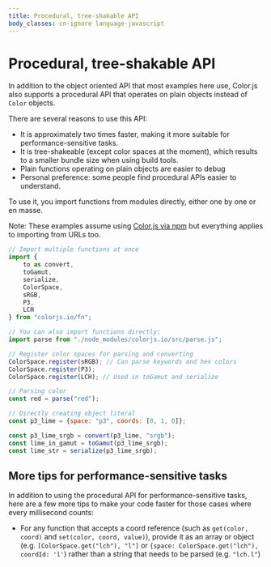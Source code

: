 ```yaml
---
title: Procedural, tree-shakable API
body_classes: cn-ignore language-javascript
---
```


# Procedural, tree-shakable API

In addition to the object oriented API that most examples here use, Color.js also supports a procedural API
that operates on plain objects instead of `Color` objects.

There are several reasons to use this API:

- It is approximately two times faster, making it more suitable for performance-sensitive tasks.
- It is tree-shakeable (except color spaces at the moment), which results to a smaller bundle size when using build tools.
- Plain functions operating on plain objects are easier to debug
- Personal preference: some people find procedural APIs easier to understand.

To use it, you import functions from modules directly, either one by one or en masse.

Note: These examples assume using [Color.js via npm](https://npmjs.com/package/colorjs.io)
but everything applies to importing from URLs too.

```js
// Import multiple functions at once
import {
	to as convert,
	toGamut,
	serialize,
	ColorSpace,
	sRGB,
	P3,
	LCH
} from "colorjs.io/fn";

// You can also import functions directly:
import parse from "./node_modules/colorjs.io/src/parse.js";

// Register color spaces for parsing and converting
ColorSpace.register(sRGB); // Can parse keywords and hex colors
ColorSpace.register(P3);
ColorSpace.register(LCH); // Used in toGamut and serialize

// Parsing color
const red = parse("red");

// Directly creating object literal
const p3_lime = {space: "p3", coords: [0, 1, 0]};

const p3_lime_srgb = convert(p3_lime, "srgb");
const lime_in_gamut = toGamut(p3_lime_srgb);
const lime_str = serialize(p3_lime_srgb);
```

## More tips for performance-sensitive tasks

In addition to using the procedural API for performance-sensitive tasks,
here are a few more tips to make your code faster for those cases where every millisecond counts:

- For any function that accepts a coord reference (such as `get(color, coord)` and `set(color, coord, value)`),
provide it as an array or object (e.g. `[ColorSpace.get("lch"), "l"]` or `{space: ColorSpace.get("lch"), coordId: 'l'`)
rather than a string that needs to be parsed (e.g. `"lch.l"`)
